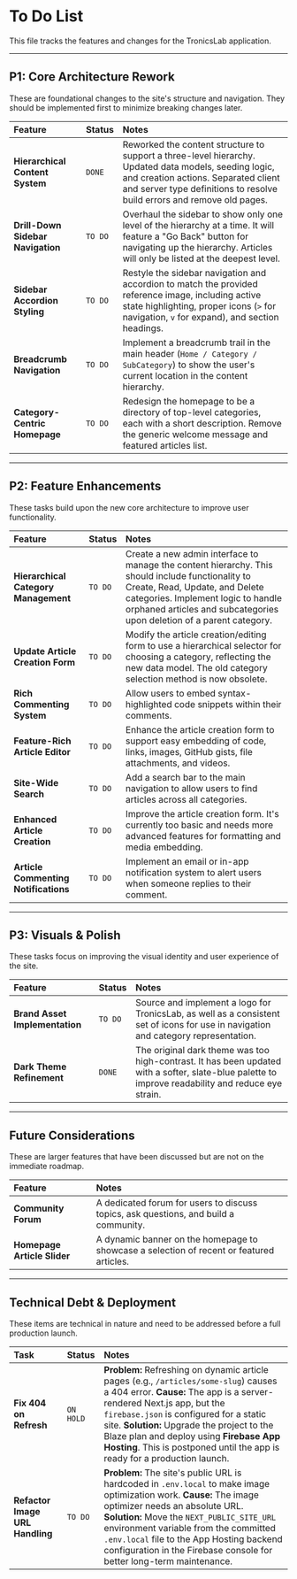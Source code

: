 
# To Do List

This file tracks the features and changes for the TronicsLab application.

---

## P1: Core Architecture Rework

These are foundational changes to the site's structure and navigation. They should be implemented first to minimize breaking changes later.

| Feature | Status | Notes |
| :--- | :--- | :--- |
| **Hierarchical Content System** | `DONE` | Reworked the content structure to support a three-level hierarchy. Updated data models, seeding logic, and creation actions. Separated client and server type definitions to resolve build errors and remove old pages. |
| **Drill-Down Sidebar Navigation** | `TO DO` | Overhaul the sidebar to show only one level of the hierarchy at a time. It will feature a "Go Back" button for navigating up the hierarchy. Articles will only be listed at the deepest level. |
| **Sidebar Accordion Styling** | `TO DO` | Restyle the sidebar navigation and accordion to match the provided reference image, including active state highlighting, proper icons (`>` for navigation, `v` for expand), and section headings. |
| **Breadcrumb Navigation** | `TO DO` | Implement a breadcrumb trail in the main header (`Home / Category / SubCategory`) to show the user's current location in the content hierarchy. |
| **Category-Centric Homepage** | `TO DO` | Redesign the homepage to be a directory of top-level categories, each with a short description. Remove the generic welcome message and featured articles list. |

---

## P2: Feature Enhancements

These tasks build upon the new core architecture to improve user functionality.

| Feature | Status | Notes |
| :--- | :--- | :--- |
| **Hierarchical Category Management** | `TO DO` | Create a new admin interface to manage the content hierarchy. This should include functionality to Create, Read, Update, and Delete categories. Implement logic to handle orphaned articles and subcategories upon deletion of a parent category. |
| **Update Article Creation Form** | `TO DO` | Modify the article creation/editing form to use a hierarchical selector for choosing a category, reflecting the new data model. The old category selection method is now obsolete. |
| **Rich Commenting System** | `TO DO` | Allow users to embed syntax-highlighted code snippets within their comments. |
| **Feature-Rich Article Editor** | `TO DO` | Enhance the article creation form to support easy embedding of code, links, images, GitHub gists, file attachments, and videos. |
| **Site-Wide Search** | `TO DO` | Add a search bar to the main navigation to allow users to find articles across all categories. |
| **Enhanced Article Creation** | `TO DO` | Improve the article creation form. It's currently too basic and needs more advanced features for formatting and media embedding. |
| **Article Commenting Notifications** | `TO DO` | Implement an email or in-app notification system to alert users when someone replies to their comment. |

---

## P3: Visuals & Polish

These tasks focus on improving the visual identity and user experience of the site.

| Feature | Status | Notes |
| :--- | :--- | :--- |
| **Brand Asset Implementation** | `TO DO` | Source and implement a logo for TronicsLab, as well as a consistent set of icons for use in navigation and category representation. |
| **Dark Theme Refinement** | `DONE` | The original dark theme was too high-contrast. It has been updated with a softer, slate-blue palette to improve readability and reduce eye strain. |

---

## Future Considerations

These are larger features that have been discussed but are not on the immediate roadmap.

| Feature | Notes |
| :--- | :--- |
| **Community Forum** | A dedicated forum for users to discuss topics, ask questions, and build a community. |
| **Homepage Article Slider** | A dynamic banner on the homepage to showcase a selection of recent or featured articles. |

---

## Technical Debt & Deployment

These items are technical in nature and need to be addressed before a full production launch.

| Task | Status | Notes |
| :--- | :--- | :--- |
| **Fix 404 on Refresh** | `ON HOLD` | **Problem:** Refreshing on dynamic article pages (e.g., `/articles/some-slug`) causes a 404 error. **Cause:** The app is a server-rendered Next.js app, but the `firebase.json` is configured for a static site. **Solution:** Upgrade the project to the Blaze plan and deploy using **Firebase App Hosting**. This is postponed until the app is ready for a production launch. |
| **Refactor Image URL Handling** | `TO DO` | **Problem:** The site's public URL is hardcoded in `.env.local` to make image optimization work. **Cause:** The image optimizer needs an absolute URL. **Solution:** Move the `NEXT_PUBLIC_SITE_URL` environment variable from the committed `.env.local` file to the App Hosting backend configuration in the Firebase console for better long-term maintenance. |
